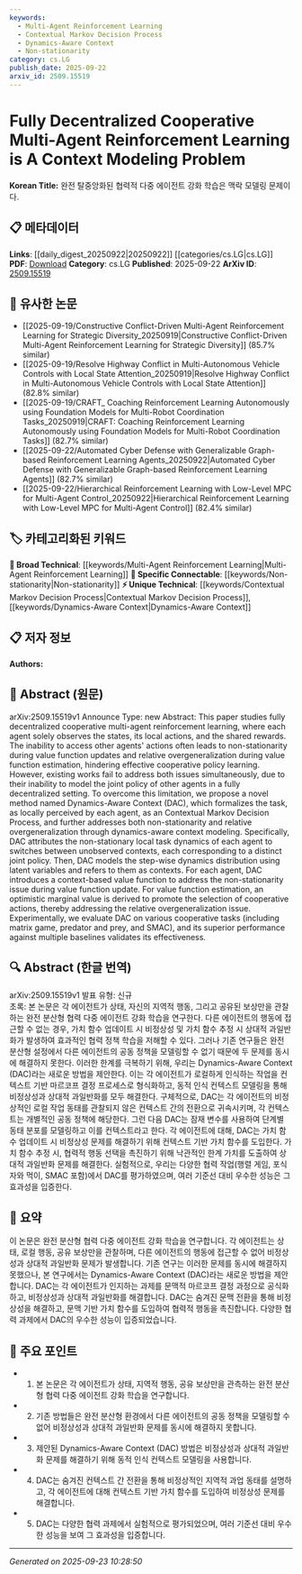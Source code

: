 ```yaml
---
keywords:
  - Multi-Agent Reinforcement Learning
  - Contextual Markov Decision Process
  - Dynamics-Aware Context
  - Non-stationarity
category: cs.LG
publish_date: 2025-09-22
arxiv_id: 2509.15519
---
```


<!-- KEYWORD_LINKING_METADATA:
{
  "processed_timestamp": "2025-09-23T10:28:50.770881",
  "vocabulary_version": "1.0",
  "selected_keywords": [
    "Multi-Agent Reinforcement Learning",
    "Contextual Markov Decision Process",
    "Dynamics-Aware Context",
    "Non-stationarity"
  ],
  "rejected_keywords": [],
  "similarity_scores": {
    "Multi-Agent Reinforcement Learning": 0.78,
    "Contextual Markov Decision Process": 0.82,
    "Dynamics-Aware Context": 0.85,
    "Non-stationarity": 0.77
  },
  "extraction_method": "AI_prompt_based",
  "budget_applied": true,
  "candidates_json": {
    "candidates": [
      {
        "surface": "Multi-Agent Reinforcement Learning",
        "canonical": "Multi-Agent Reinforcement Learning",
        "aliases": [
          "MARL"
        ],
        "category": "broad_technical",
        "rationale": "This is a core concept of the paper, linking it to the broader field of reinforcement learning.",
        "novelty_score": 0.45,
        "connectivity_score": 0.88,
        "specificity_score": 0.65,
        "link_intent_score": 0.78
      },
      {
        "surface": "Contextual Markov Decision Process",
        "canonical": "Contextual Markov Decision Process",
        "aliases": [
          "CMDP"
        ],
        "category": "unique_technical",
        "rationale": "This term is central to the proposed method and represents a novel approach within the paper.",
        "novelty_score": 0.72,
        "connectivity_score": 0.65,
        "specificity_score": 0.85,
        "link_intent_score": 0.82
      },
      {
        "surface": "Dynamics-Aware Context",
        "canonical": "Dynamics-Aware Context",
        "aliases": [
          "DAC"
        ],
        "category": "unique_technical",
        "rationale": "DAC is the novel method introduced in the paper, crucial for understanding the proposed solution.",
        "novelty_score": 0.78,
        "connectivity_score": 0.7,
        "specificity_score": 0.9,
        "link_intent_score": 0.85
      },
      {
        "surface": "Non-stationarity",
        "canonical": "Non-stationarity",
        "aliases": [
          "nonstationary"
        ],
        "category": "specific_connectable",
        "rationale": "Addressing non-stationarity is a key challenge in the paper, linking to broader discussions in reinforcement learning.",
        "novelty_score": 0.5,
        "connectivity_score": 0.75,
        "specificity_score": 0.7,
        "link_intent_score": 0.77
      }
    ],
    "ban_list_suggestions": [
      "value function",
      "shared rewards"
    ]
  },
  "decisions": [
    {
      "candidate_surface": "Multi-Agent Reinforcement Learning",
      "resolved_canonical": "Multi-Agent Reinforcement Learning",
      "decision": "linked",
      "scores": {
        "novelty": 0.45,
        "connectivity": 0.88,
        "specificity": 0.65,
        "link_intent": 0.78
      }
    },
    {
      "candidate_surface": "Contextual Markov Decision Process",
      "resolved_canonical": "Contextual Markov Decision Process",
      "decision": "linked",
      "scores": {
        "novelty": 0.72,
        "connectivity": 0.65,
        "specificity": 0.85,
        "link_intent": 0.82
      }
    },
    {
      "candidate_surface": "Dynamics-Aware Context",
      "resolved_canonical": "Dynamics-Aware Context",
      "decision": "linked",
      "scores": {
        "novelty": 0.78,
        "connectivity": 0.7,
        "specificity": 0.9,
        "link_intent": 0.85
      }
    },
    {
      "candidate_surface": "Non-stationarity",
      "resolved_canonical": "Non-stationarity",
      "decision": "linked",
      "scores": {
        "novelty": 0.5,
        "connectivity": 0.75,
        "specificity": 0.7,
        "link_intent": 0.77
      }
    }
  ]
}
-->

# Fully Decentralized Cooperative Multi-Agent Reinforcement Learning is A Context Modeling Problem

**Korean Title:** 완전 탈중앙화된 협력적 다중 에이전트 강화 학습은 맥락 모델링 문제이다.

## 📋 메타데이터

**Links**: [[daily_digest_20250922|20250922]] [[categories/cs.LG|cs.LG]]
**PDF**: [Download](https://arxiv.org/pdf/2509.15519.pdf)
**Category**: cs.LG
**Published**: 2025-09-22
**ArXiv ID**: [2509.15519](https://arxiv.org/abs/2509.15519)

## 🔗 유사한 논문
- [[2025-09-19/Constructive Conflict-Driven Multi-Agent Reinforcement Learning for Strategic Diversity_20250919|Constructive Conflict-Driven Multi-Agent Reinforcement Learning for Strategic Diversity]] (85.7% similar)
- [[2025-09-19/Resolve Highway Conflict in Multi-Autonomous Vehicle Controls with Local State Attention_20250919|Resolve Highway Conflict in Multi-Autonomous Vehicle Controls with Local State Attention]] (82.8% similar)
- [[2025-09-19/CRAFT_ Coaching Reinforcement Learning Autonomously using Foundation Models for Multi-Robot Coordination Tasks_20250919|CRAFT: Coaching Reinforcement Learning Autonomously using Foundation Models for Multi-Robot Coordination Tasks]] (82.7% similar)
- [[2025-09-22/Automated Cyber Defense with Generalizable Graph-based Reinforcement Learning Agents_20250922|Automated Cyber Defense with Generalizable Graph-based Reinforcement Learning Agents]] (82.7% similar)
- [[2025-09-22/Hierarchical Reinforcement Learning with Low-Level MPC for Multi-Agent Control_20250922|Hierarchical Reinforcement Learning with Low-Level MPC for Multi-Agent Control]] (82.4% similar)

## 🏷️ 카테고리화된 키워드
**🧠 Broad Technical**: [[keywords/Multi-Agent Reinforcement Learning|Multi-Agent Reinforcement Learning]]
**🔗 Specific Connectable**: [[keywords/Non-stationarity|Non-stationarity]]
**⚡ Unique Technical**: [[keywords/Contextual Markov Decision Process|Contextual Markov Decision Process]], [[keywords/Dynamics-Aware Context|Dynamics-Aware Context]]

## 📋 저자 정보

**Authors:** 

## 📄 Abstract (원문)

arXiv:2509.15519v1 Announce Type: new 
Abstract: This paper studies fully decentralized cooperative multi-agent reinforcement learning, where each agent solely observes the states, its local actions, and the shared rewards. The inability to access other agents' actions often leads to non-stationarity during value function updates and relative overgeneralization during value function estimation, hindering effective cooperative policy learning. However, existing works fail to address both issues simultaneously, due to their inability to model the joint policy of other agents in a fully decentralized setting. To overcome this limitation, we propose a novel method named Dynamics-Aware Context (DAC), which formalizes the task, as locally perceived by each agent, as an Contextual Markov Decision Process, and further addresses both non-stationarity and relative overgeneralization through dynamics-aware context modeling. Specifically, DAC attributes the non-stationary local task dynamics of each agent to switches between unobserved contexts, each corresponding to a distinct joint policy. Then, DAC models the step-wise dynamics distribution using latent variables and refers to them as contexts. For each agent, DAC introduces a context-based value function to address the non-stationarity issue during value function update. For value function estimation, an optimistic marginal value is derived to promote the selection of cooperative actions, thereby addressing the relative overgeneralization issue. Experimentally, we evaluate DAC on various cooperative tasks (including matrix game, predator and prey, and SMAC), and its superior performance against multiple baselines validates its effectiveness.

## 🔍 Abstract (한글 번역)

arXiv:2509.15519v1 발표 유형: 신규  
초록: 본 논문은 각 에이전트가 상태, 자신의 지역적 행동, 그리고 공유된 보상만을 관찰하는 완전 분산형 협력 다중 에이전트 강화 학습을 연구한다. 다른 에이전트의 행동에 접근할 수 없는 경우, 가치 함수 업데이트 시 비정상성 및 가치 함수 추정 시 상대적 과일반화가 발생하여 효과적인 협력 정책 학습을 저해할 수 있다. 그러나 기존 연구들은 완전 분산형 설정에서 다른 에이전트의 공동 정책을 모델링할 수 없기 때문에 두 문제를 동시에 해결하지 못한다. 이러한 한계를 극복하기 위해, 우리는 Dynamics-Aware Context (DAC)라는 새로운 방법을 제안한다. 이는 각 에이전트가 로컬하게 인식하는 작업을 컨텍스트 기반 마르코프 결정 프로세스로 형식화하고, 동적 인식 컨텍스트 모델링을 통해 비정상성과 상대적 과일반화를 모두 해결한다. 구체적으로, DAC는 각 에이전트의 비정상적인 로컬 작업 동태를 관찰되지 않은 컨텍스트 간의 전환으로 귀속시키며, 각 컨텍스트는 개별적인 공동 정책에 해당한다. 그런 다음 DAC는 잠재 변수를 사용하여 단계별 동태 분포를 모델링하고 이를 컨텍스트라고 한다. 각 에이전트에 대해, DAC는 가치 함수 업데이트 시 비정상성 문제를 해결하기 위해 컨텍스트 기반 가치 함수를 도입한다. 가치 함수 추정 시, 협력적 행동 선택을 촉진하기 위해 낙관적인 한계 가치를 도출하여 상대적 과일반화 문제를 해결한다. 실험적으로, 우리는 다양한 협력 작업(행렬 게임, 포식자와 먹이, SMAC 포함)에서 DAC를 평가하였으며, 여러 기준선 대비 우수한 성능은 그 효과성을 입증한다.

## 📝 요약

이 논문은 완전 분산형 협력 다중 에이전트 강화 학습을 연구합니다. 각 에이전트는 상태, 로컬 행동, 공유 보상만을 관찰하며, 다른 에이전트의 행동에 접근할 수 없어 비정상성과 상대적 과일반화 문제가 발생합니다. 기존 연구는 이러한 문제를 동시에 해결하지 못했으나, 본 연구에서는 Dynamics-Aware Context (DAC)라는 새로운 방법을 제안합니다. DAC는 각 에이전트가 인지하는 과제를 문맥적 마르코프 결정 과정으로 공식화하고, 비정상성과 상대적 과일반화를 해결합니다. DAC는 숨겨진 문맥 전환을 통해 비정상성을 해결하고, 문맥 기반 가치 함수를 도입하여 협력적 행동을 촉진합니다. 다양한 협력 과제에서 DAC의 우수한 성능이 입증되었습니다.

## 🎯 주요 포인트

- 1. 본 논문은 각 에이전트가 상태, 지역적 행동, 공유 보상만을 관측하는 완전 분산형 협력 다중 에이전트 강화 학습을 연구합니다.
- 2. 기존 방법들은 완전 분산형 환경에서 다른 에이전트의 공동 정책을 모델링할 수 없어 비정상성과 상대적 과일반화 문제를 동시에 해결하지 못합니다.
- 3. 제안된 Dynamics-Aware Context (DAC) 방법은 비정상성과 상대적 과일반화 문제를 해결하기 위해 동적 인식 컨텍스트 모델링을 사용합니다.
- 4. DAC는 숨겨진 컨텍스트 간 전환을 통해 비정상적인 지역적 과업 동태를 설명하고, 각 에이전트에 대해 컨텍스트 기반 가치 함수를 도입하여 비정상성 문제를 해결합니다.
- 5. DAC는 다양한 협력 과제에서 실험적으로 평가되었으며, 여러 기준선 대비 우수한 성능을 보여 그 효과성을 입증합니다.


---

*Generated on 2025-09-23 10:28:50*
